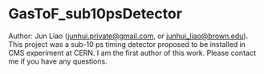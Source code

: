# GasToF_sub10psDetector
Author: Jun Liao (junhui.private@gmail.com, or junhui_liao@brown.edu).
This project was a sub-10 ps timing detector proposed to be installed in CMS experiment at CERN.
I am the first author of this work. 
Please contact me if you have any questions.
